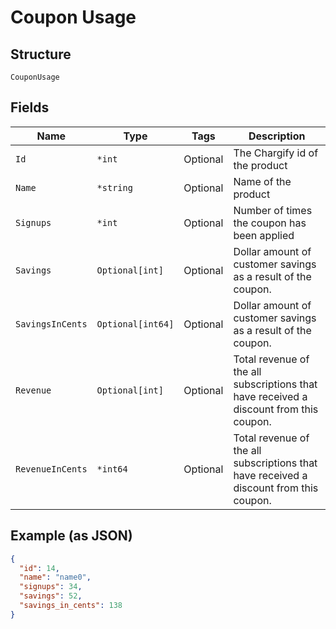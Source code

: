 
# Coupon Usage

## Structure

`CouponUsage`

## Fields

| Name | Type | Tags | Description |
|  --- | --- | --- | --- |
| `Id` | `*int` | Optional | The Chargify id of the product |
| `Name` | `*string` | Optional | Name of the product |
| `Signups` | `*int` | Optional | Number of times the coupon has been applied |
| `Savings` | `Optional[int]` | Optional | Dollar amount of customer savings as a result of the coupon. |
| `SavingsInCents` | `Optional[int64]` | Optional | Dollar amount of customer savings as a result of the coupon. |
| `Revenue` | `Optional[int]` | Optional | Total revenue of the all subscriptions that have received a discount from this coupon. |
| `RevenueInCents` | `*int64` | Optional | Total revenue of the all subscriptions that have received a discount from this coupon. |

## Example (as JSON)

```json
{
  "id": 14,
  "name": "name0",
  "signups": 34,
  "savings": 52,
  "savings_in_cents": 138
}
```

